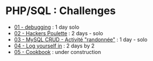 # PHP/SQL : Challenges

* [01 - debugging](debugging) : 1 day solo
* [02 - Hackers Poulette](hackers_poulette) : 2 days - solo
* [03 - MySQL CRUD - Activité "randonnée"](php-training-mysql) : 1 day - solo
* [04 - Log yourself in](login.adoc) : 2 days by 2
* [05 - Cookbook](cookbook) : under construction
